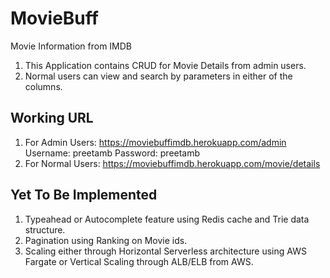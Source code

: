# MovieBuff
Movie Information from IMDB

1. This Application contains CRUD for Movie Details from admin users.
2. Normal users can view and search by parameters in either of the columns.

## Working URL

1. For Admin Users: https://moviebuffimdb.herokuapp.com/admin
    Username: preetamb 
    Password: preetamb
2. For Normal Users: https://moviebuffimdb.herokuapp.com/movie/details

## Yet To Be Implemented
1. Typeahead or Autocomplete feature using Redis cache and Trie data structure.
2. Pagination using Ranking on Movie ids.
3. Scaling either through Horizontal Serverless architecture using AWS Fargate or Vertical Scaling through ALB/ELB from AWS.
